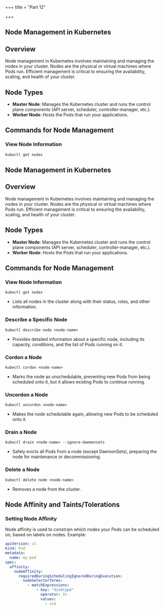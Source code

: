 +++
title = "Part 12"

+++


## Node Management in Kubernetes

## Overview
Node management in Kubernetes involves maintaining and managing the nodes in your cluster. Nodes are the physical or virtual machines where Pods run. Efficient management is critical to ensuring the availability, scaling, and health of your cluster.

## Node Types

- **Master Node**: Manages the Kubernetes cluster and runs the control plane components (API server, scheduler, controller-manager, etc.).
- **Worker Node**: Hosts the Pods that run your applications.

## Commands for Node Management

### View Node Information
```bash
kubectl get nodes
```
## Node Management in Kubernetes

## Overview
Node management in Kubernetes involves maintaining and managing the nodes in your cluster. Nodes are the physical or virtual machines where Pods run. Efficient management is critical to ensuring the availability, scaling, and health of your cluster.

## Node Types
- **Master Node**: Manages the Kubernetes cluster and runs the control plane components (API server, scheduler, controller-manager, etc.).
- **Worker Node**: Hosts the Pods that run your applications.

## Commands for Node Management
### View Node Information
`kubectl get nodes`
- Lists all nodes in the cluster along with their status, roles, and other information.

### Describe a Specific Node
`kubectl describe node <node-name>`
- Provides detailed information about a specific node, including its capacity, conditions, and the list of Pods running on it.

### Cordon a Node
`kubectl cordon <node-name>`
- Marks the node as unschedulable, preventing new Pods from being scheduled onto it, but it allows existing Pods to continue running.

### Uncordon a Node
`kubectl uncordon <node-name>`
- Makes the node schedulable again, allowing new Pods to be scheduled onto it.

### Drain a Node
`kubectl drain <node-name> --ignore-daemonsets`
- Safely evicts all Pods from a node (except DaemonSets), preparing the node for maintenance or decommissioning.

### Delete a Node
`kubectl delete node <node-name>`
- Removes a node from the cluster.

## Node Affinity and Taints/Tolerations
### Setting Node Affinity
Node affinity is used to constrain which nodes your Pods can be scheduled on, based on labels on nodes. Example:
```yaml
apiVersion: v1
kind: Pod
metadata:
  name: my-pod
spec:
  affinity:
    nodeAffinity:
      requiredDuringSchedulingIgnoredDuringExecution:
        nodeSelectorTerms:
          - matchExpressions:
              - key: "disktype"
                operator: In
                values:
                  - ssd
```



